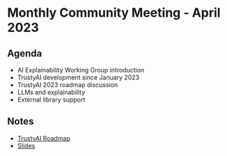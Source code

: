 # Monthly Community Meeting - April 2023

## Agenda

- AI Explainability Working Group introduction
- TrustyAI development since January 2023
- TrustyAI 2023 roadmap discussion
- LLMs and explainability
- External library support

## Notes

- [TrustyAI Roadmap](https://github.com/orgs/trustyai-explainability/projects/10)
- [Slides](2023-04-slides.pdf)
